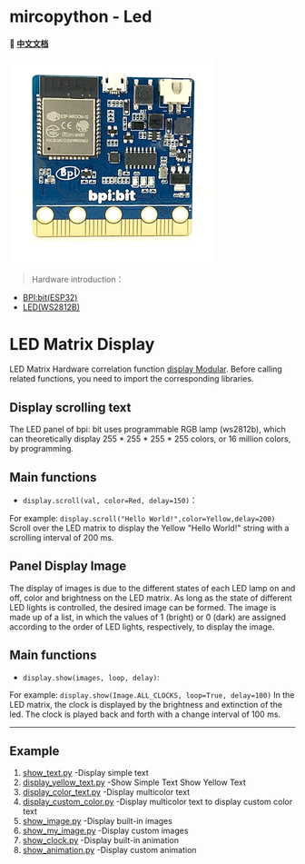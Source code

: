 # mircopython - Led
#### 📖 [中文文档](https://github.com/aJantes/rolling_text/blob/master/readme.md)
![](album/bit.gif)

> Hardware introduction：

- [BPI:bit(ESP32)](https://github.com/aJantes/introduce-bpi-bit/blob/master/readme.md)   
- [LED(WS2812B)](https://github.com/BPI-STEAM/BPI-BIT/blob/master/doc/WS2812B.pdf)



# LED Matrix Display
LED Matrix Hardware correlation function [display Modular](https://github.com/BPI-STEAM/MicroPython-Samples/blob/master/10.microbit/display.py). Before calling related functions, you need to import the corresponding libraries.
    
## **Display scrolling text**

The LED panel of  bpi: bit  uses programmable RGB lamp (ws2812b), which can theoretically display 255 * 255 * 255 * 255 colors, or 16 million colors, by programming.
## Main functions 

- `display.scroll(val, color=Red, delay=150)`：



For example: `display.scroll("Hello World!",color=Yellow,delay=200)` Scroll over the LED matrix to display the Yellow "Hello World!" string with a scrolling interval of 200 ms.




## **Panel Display Image**

The display of images is due to the different states of each LED lamp on and off, color and brightness on the LED matrix. As long as the state of different LED lights is controlled, the desired image can be formed. The image is made up of a list, in which the values of 1 (bright) or 0 (dark) are assigned according to the order of LED lights, respectively, to display the image.  

## Main functions
- `display.show(images, loop, delay)`:



For example: `display.show(Image.ALL_CLOCKS, loop=True, delay=100)`  In the LED matrix, the clock is displayed by the brightness and extinction of the led. The clock is played back and forth with a change interval of 100 ms.


---

## Example

1. [show_text.py](https://github.com/aJantes/MircoPython-led/blob/master/example/show_text.py)   -Display simple text
2. [display_yellow_text.py](https://github.com/aJantes/MircoPython-led/blob/master/example/display_yellow_text.py)   -Show Simple Text Show Yellow Text
3. [display_color_text.py](https://github.com/aJantes/MircoPython-led/blob/master/example/display_color_text.py)  -Display multicolor text
4. [display_custom_color.py](https://github.com/aJantes/MircoPython-led/blob/master/example/display_custom_color.py)  -Display multicolor text to display custom color text
5. [show_image.py](https://github.com/aJantes/MircoPython-led/blob/master/example/show_image.py)  -Display built-in images
6. [show_my_image.py](https://github.com/aJantes/MircoPython-led/blob/master/example/show_my_image.py)  -Display custom images
7. [show_clock.py](https://github.com/aJantes/MircoPython-led/blob/master/example/show_clock.py)  -Display built-in animation
8. [show_animation.py](https://github.com/aJantes/MircoPython-led/blob/master/example/show_animation.py)  -Display custom animation